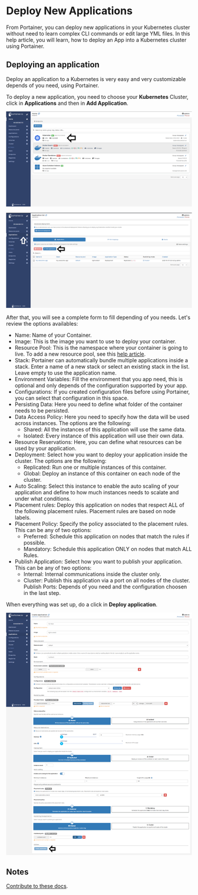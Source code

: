 # Deploy New Applications

From Portainer, you can deploy new applications in your Kubernetes cluster without need to learn complex CLI commands or edit large YML files. In this help article, you will learn, how to deploy an App into a Kubernetes cluster using Portainer.

## Deploying an application

Deploy an application to a Kubernetes is very easy and very customizable depends of you need, using Portainer. 

To deploy a new application, you need to choose your <b>Kubernetes</b> Cluster, click in <b>Applications</b> and then in <b>Add Application</b>.

![create](assets/create-1.png)

![create](assets/create-2.png)

After that, you will see a complete form to fill depending of you needs. Let's review the options availables:

* Name: Name of your Container.
* Image: This is the image you want to use to deploy your container.
* Resource Pool: This is the namespace where your container is going to live. To add a new resource pool, see this [help article](/v2.0/docs/kubernetes/resouce_pool/create.md).
* Stack: Portainer can automatically bundle multiple applications inside a stack. Enter a name of a new stack or select an existing stack in the list. Leave empty to use the application name.
* Environment Variables: Fill the environment that you app need, this is optional and only depends of the configuration supported by your app.
* Configurations: If you created configuration files before using Portainer, you can select that configuration in this space.
* Persisting Data: Here you need to define what folder of the container needs to be persisted. 
* Data Access Policy: Here you need to specify how the data will be used across instances. The options are the following:
  - Shared: All the instances of this application will use the same data.
  - Isolated: Every instance of this application will use their own data.
* Resource Reservations: Here, you can define what resources can be used by your application.
* Deployment: Select how you want to deploy your application inside the cluster. The options are the following:
  - Replicated: Run one or multiple instances of this container.
  - Global: Deploy an instance of this container on each node of the cluster.
* Auto Scaling: Select this instance to enable the auto scaling of your application and define to how much instances needs to scalate and under what conditions.
* Placement rules: Deploy this application on nodes that respect ALL of the following placement rules. Placement rules are based on node labels.
* Placement Policy: Specify the policy associated to the placement rules. This can be any of two options:
  - Preferred: Schedule this application on nodes that match the rules if possible.
  - Mandatory: Schedule this application ONLY on nodes that match ALL Rules.
* Publish Application: Select how you want to publish your application. This can be any of two options:
  - Internal: Internal communications inside the cluster only.
  - Cluster: Publish this application via a port on all nodes of the cluster.
Publish Ports: Depends of you need and the configuration choosen in the last step.

When everything was set up, do a click in <b>Deploy application</b>.

![create](assets/create-3.png)

## Notes

[Contribute to these docs](https://github.com/portainer/portainer-docs/blob/master/contributing.md).